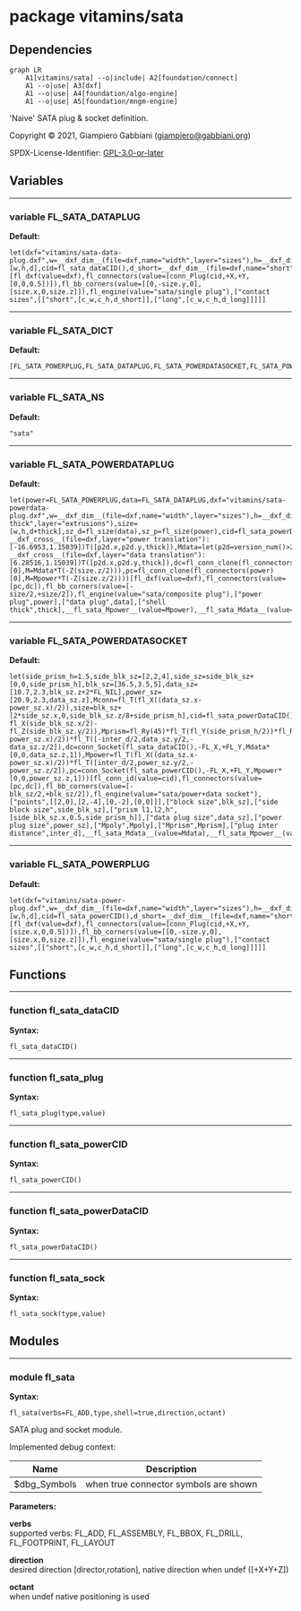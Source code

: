 # package vitamins/sata

## Dependencies

```mermaid
graph LR
    A1[vitamins/sata] --o|include| A2[foundation/connect]
    A1 --o|use| A3[dxf]
    A1 --o|use| A4[foundation/algo-engine]
    A1 --o|use| A5[foundation/mngm-engine]
```

'Naive' SATA plug & socket definition.

Copyright © 2021, Giampiero Gabbiani (giampiero@gabbiani.org)

SPDX-License-Identifier: [GPL-3.0-or-later](https://spdx.org/licenses/GPL-3.0-or-later.html)


## Variables

---

### variable FL_SATA_DATAPLUG

__Default:__

    let(dxf="vitamins/sata-data-plug.dxf",w=__dxf_dim__(file=dxf,name="width",layer="sizes"),h=__dxf_dim__(file=dxf,name="height",layer="sizes"),d=__dxf_dim__(file=dxf,name="plug",layer="extrusions"),size=[w,h,d],cid=fl_sata_dataCID(),d_short=__dxf_dim__(file=dxf,name="short",layer="extrusions"),d_long=__dxf_dim__(file=dxf,name="long",layer="extrusions"),c_w=__dxf_dim__(file=dxf,name="c_width",layer="sizes"),c_h=__dxf_dim__(file=dxf,name="c_height",layer="sizes"))[fl_dxf(value=dxf),fl_connectors(value=[conn_Plug(cid,+X,+Y,[0,0,0.5])]),fl_bb_corners(value=[[0,-size.y,0],[size.x,0,size.z]]),fl_engine(value="sata/single plug"),["contact sizes",[["short",[c_w,c_h,d_short]],["long",[c_w,c_h,d_long]]]]]

---

### variable FL_SATA_DICT

__Default:__

    [FL_SATA_POWERPLUG,FL_SATA_DATAPLUG,FL_SATA_POWERDATASOCKET,FL_SATA_POWERDATAPLUG,]

---

### variable FL_SATA_NS

__Default:__

    "sata"

---

### variable FL_SATA_POWERDATAPLUG

__Default:__

    let(power=FL_SATA_POWERPLUG,data=FL_SATA_DATAPLUG,dxf="vitamins/sata-powerdata-plug.dxf",w=__dxf_dim__(file=dxf,name="width",layer="sizes"),h=__dxf_dim__(file=dxf,name="height",layer="sizes"),d=__dxf_dim__(file=dxf,name="plug",layer="extrusions"),thick=__dxf_dim__(file=dxf,name="shell thick",layer="extrusions"),size=[w,h,d+thick],sz_d=fl_size(data),sz_p=fl_size(power),cid=fl_sata_powerDataCID(),Mpower=let(p2d=version_num()>20210507?__dxf_cross__(file=dxf,layer="power translation"):[-16.6953,1.15039])T([p2d.x,p2d.y,thick]),Mdata=let(p2d=version_num()>20210507?__dxf_cross__(file=dxf,layer="data translation"):[6.28516,1.15039])T([p2d.x,p2d.y,thick]),dc=fl_conn_clone(fl_connectors(data)[0],M=Mdata*T(-Z(size.z/2))),pc=fl_conn_clone(fl_connectors(power)[0],M=Mpower*T(-Z(size.z/2))))[fl_dxf(value=dxf),fl_connectors(value=[pc,dc]),fl_bb_corners(value=[-size/2,+size/2]),fl_engine(value="sata/composite plug"),["power plug",power],["data plug",data],["shell thick",thick],__fl_sata_Mpower__(value=Mpower),__fl_sata_Mdata__(value=Mdata),]

---

### variable FL_SATA_POWERDATASOCKET

__Default:__

    let(side_prism_h=1.5,side_blk_sz=[2,2,4],side_sz=side_blk_sz+[0,0,side_prism_h],blk_sz=[36.5,3.5,5],data_sz=[10.7,2.3,blk_sz.z+2*FL_NIL],power_sz=[20.9,2.3,data_sz.z],Mconn=fl_T(fl_X((data_sz.x-power_sz.x)/2)),size=blk_sz+[2*side_sz.x,0,side_blk_sz.z/8+side_prism_h],cid=fl_sata_powerDataCID(),Mpoly=fl_Ry(90)*fl_T(-fl_X(side_blk_sz.x/2)-fl_Z(side_blk_sz.y/2)),Mprism=fl_Ry(45)*fl_T(fl_Y(side_prism_h/2))*fl_Rx(-90),inter_d=2.41,Mdata=fl_T(fl_X((data_sz.x-power_sz.x)/2))*fl_T([-inter_d/2,data_sz.y/2,-data_sz.z/2]),dc=conn_Socket(fl_sata_dataCID(),-FL_X,+FL_Y,Mdata*[0,0,data_sz.z,1]),Mpower=fl_T(fl_X((data_sz.x-power_sz.x)/2))*fl_T([inter_d/2,power_sz.y/2,-power_sz.z/2]),pc=conn_Socket(fl_sata_powerCID(),-FL_X,+FL_Y,Mpower*[0,0,power_sz.z,1]))[fl_conn_id(value=cid),fl_connectors(value=[pc,dc]),fl_bb_corners(value=[-blk_sz/2,+blk_sz/2]),fl_engine(value="sata/power+data socket"),["points",[[2,0],[2,-4],[0,-2],[0,0]]],["block size",blk_sz],["side block size",side_blk_sz],["prism l1,l2,h",[side_blk_sz.x,0.5,side_prism_h]],["data plug size",data_sz],["power plug size",power_sz],["Mpoly",Mpoly],["Mprism",Mprism],["plug inter distance",inter_d],__fl_sata_Mdata__(value=Mdata),__fl_sata_Mpower__(value=Mpower),]

---

### variable FL_SATA_POWERPLUG

__Default:__

    let(dxf="vitamins/sata-power-plug.dxf",w=__dxf_dim__(file=dxf,name="width",layer="sizes"),h=__dxf_dim__(file=dxf,name="height",layer="sizes"),d=__dxf_dim__(file=dxf,name="plug",layer="extrusions"),size=[w,h,d],cid=fl_sata_powerCID(),d_short=__dxf_dim__(file=dxf,name="short",layer="extrusions"),d_long=__dxf_dim__(file=dxf,name="long",layer="extrusions"),c_w=__dxf_dim__(file=dxf,name="c_width",layer="sizes"),c_h=__dxf_dim__(file=dxf,name="c_height",layer="sizes"))[fl_dxf(value=dxf),fl_connectors(value=[conn_Plug(cid,+X,+Y,[size.x,0,0.5])]),fl_bb_corners(value=[[0,-size.y,0],[size.x,0,size.z]]),fl_engine(value="sata/single plug"),["contact sizes",[["short",[c_w,c_h,d_short]],["long",[c_w,c_h,d_long]]]]]

## Functions

---

### function fl_sata_dataCID

__Syntax:__

```text
fl_sata_dataCID()
```

---

### function fl_sata_plug

__Syntax:__

```text
fl_sata_plug(type,value)
```

---

### function fl_sata_powerCID

__Syntax:__

```text
fl_sata_powerCID()
```

---

### function fl_sata_powerDataCID

__Syntax:__

```text
fl_sata_powerDataCID()
```

---

### function fl_sata_sock

__Syntax:__

```text
fl_sata_sock(type,value)
```

## Modules

---

### module fl_sata

__Syntax:__

    fl_sata(verbs=FL_ADD,type,shell=true,direction,octant)

SATA plug and socket module.

Implemented debug context:

| Name         | Description                            |
| ------------ | -------------------------------------- |
| $dbg_Symbols | when true connector symbols are shown  |


__Parameters:__

__verbs__  
supported verbs: FL_ADD, FL_ASSEMBLY, FL_BBOX, FL_DRILL, FL_FOOTPRINT, FL_LAYOUT

__direction__  
desired direction [director,rotation], native direction when undef ([+X+Y+Z])

__octant__  
when undef native positioning is used


